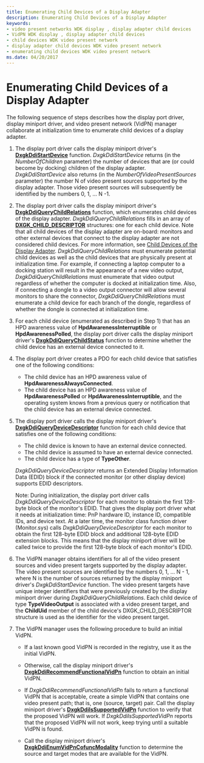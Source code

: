 ```yaml
---
title: Enumerating Child Devices of a Display Adapter
description: Enumerating Child Devices of a Display Adapter
keywords:
- video present networks WDK display , display adapter child devices
- VidPN WDK display , display adapter child devices
- child devices WDK video present network
- display adapter child devices WDK video present network
- enumerating child devices WDK video present network
ms.date: 04/20/2017
---
```


# Enumerating Child Devices of a Display Adapter


The following sequence of steps describes how the display port driver, display miniport driver, and video present network (VidPN) manager collaborate at initialization time to enumerate child devices of a display adapter.

1.  The display port driver calls the display miniport driver's [**DxgkDdiStartDevice**](/windows-hardware/drivers/ddi/dispmprt/nc-dispmprt-dxgkddi_start_device) function. *DxgkDdiStartDevice* returns (in the *NumberOfChildren* parameter) the number of devices that are (or could become by docking) children of the display adapter. *DxgkDdiStartDevice* also returns (in the *NumberOfVideoPresentSources* parameter) the number N of video present sources supported by the display adapter. Those video present sources will subsequently be identified by the numbers 0, 1, ... N -1.

2.  The display port driver calls the display miniport driver's [**DxgkDdiQueryChildRelations**](/windows-hardware/drivers/ddi/dispmprt/nc-dispmprt-dxgkddi_query_child_relations) function, which enumerates child devices of the display adapter. *DxgkDdiQueryChildRelations* fills in an array of [**DXGK\_CHILD\_DESCRIPTOR**](/windows-hardware/drivers/ddi/dispmprt/ns-dispmprt-_dxgk_child_descriptor) structures: one for each child device. Note that all child devices of the display adapter are on-board: monitors and other external devices that connect to the display adapter are not considered child devices. For more information, see [Child Devices of the Display Adapter](child-devices-of-the-display-adapter.md). *DxgkDdiQueryChildRelations* must enumerate potential child devices as well as the child devices that are physically present at initialization time. For example, if connecting a laptop computer to a docking station will result in the appearance of a new video output, *DxgkDdiQueryChildRelations* must enumerate that video output regardless of whether the computer is docked at initialization time. Also, if connecting a dongle to a video output connector will allow several monitors to share the connector, *DxgkDdiQueryChildRelations* must enumerate a child device for each branch of the dongle, regardless of whether the dongle is connected at initialization time.

3.  For each child device (enumerated as described in Step 1) that has an HPD awareness value of **HpdAwarenessInterruptible** or **HpdAwarenessPolled**, the display port driver calls the display miniport driver's [**DxgkDdiQueryChildStatus**](/windows-hardware/drivers/ddi/dispmprt/nc-dispmprt-dxgkddi_query_child_status) function to determine whether the child device has an external device connected to it.

4.  The display port driver creates a PDO for each child device that satisfies one of the following conditions:
    -   The child device has an HPD awareness value of **HpdAwarenessAlwaysConnected**.
    -   The child device has an HPD awareness value of **HpdAwarenessPolled** or **HpdAwarenessInterruptible**, and the operating system knows from a previous query or notification that the child device has an external device connected.

5.  The display port driver calls the display miniport driver's [**DxgkDdiQueryDeviceDescriptor**](/windows-hardware/drivers/ddi/dispmprt/nc-dispmprt-dxgkddi_query_device_descriptor) function for each child device that satisfies one of the following conditions:

    -   The child device is known to have an external device connected.
    -   The child device is assumed to have an external device connected.
    -   The child device has a type of **TypeOther**.

    *DxgkDdiQueryDeviceDescriptor* returns an Extended Display Information Data (EDID) block if the connected monitor (or other display device) supports EDID descriptors.

    Note: During initialization, the display port driver calls *DxgkDdiQueryDeviceDescriptor* for each monitor to obtain the first 128-byte block of the monitor's EDID. That gives the display port driver what it needs at initialization time: PnP hardware ID, instance ID, compatible IDs, and device text. At a later time, the monitor class function driver (Monitor.sys) calls *DxgkDdiQueryDeviceDescriptor* for each monitor to obtain the first 128-byte EDID block and additional 128-byte EDID extension blocks. This means that the display miniport driver will be called twice to provide the first 128-byte block of each monitor's EDID.

6.  The VidPN manager obtains identifiers for all of the video present sources and video present targets supported by the display adapter. The video present sources are identified by the numbers 0, 1, ... N - 1, where N is the number of sources returned by the display miniport driver's *DxgkDdiStartDevice* function. The video present targets have unique integer identifiers that were previously created by the display miniport driver during *DxgkDdiQueryChildRelations*. Each child device of type **TypeVideoOutput** is associated with a video present target, and the **ChildUid** member of the child device's DXGK\_CHILD\_DESCRIPTOR structure is used as the identifier for the video present target.

7.  The VidPN manager uses the following procedure to build an initial VidPN.
    -   If a last known good VidPN is recorded in the registry, use it as the initial VidPN.

    -   Otherwise, call the display miniport driver's [**DxgkDdiRecommendFunctionalVidPn**](/windows-hardware/drivers/ddi/d3dkmddi/nc-d3dkmddi-dxgkddi_recommendfunctionalvidpn) function to obtain an initial VidPN.

    -   If *DxgkDdiRecommendFunctionalVidPn* fails to return a functional VidPN that is acceptable, create a simple VidPN that contains one video present path; that is, one (source, target) pair. Call the display miniport driver's [**DxgkDdiIsSupportedVidPn**](/windows-hardware/drivers/ddi/d3dkmddi/nc-d3dkmddi-dxgkddi_issupportedvidpn) function to verify that the proposed VidPN will work. If *DxgkDdiIsSupportedVidPn* reports that the proposed VidPN will not work, keep trying until a suitable VidPN is found.

    -   Call the display miniport driver's [**DxgkDdiEnumVidPnCofuncModality**](/windows-hardware/drivers/ddi/d3dkmddi/nc-d3dkmddi-dxgkddi_enumvidpncofuncmodality) function to determine the source and target modes that are available for the VidPN.

 

